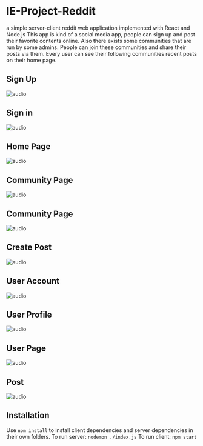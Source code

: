 # IE-Project-Reddit
a simple server-client reddit web application implemented with React and Node.js
This app is kind of a social media app, people can sign up and post their favorite contents online. Also there exists some communities that are run by some admins. People can join these communities and share their posts via them. Every user can see their following communities recent posts on their home page. 
## Sign Up

![audio](https://www.linkpicture.com/q/singup_1.png)

## Sign in 

![audio](https://www.linkpicture.com/q/login_15.png)

## Home Page
![audio](https://www.linkpicture.com/q/homepage.png)


## Community Page

![audio](https://www.linkpicture.com/q/communitypage.png)

## Community Page

![audio](https://www.linkpicture.com/q/addnewcommunity.png)

## Create Post

![audio](https://www.linkpicture.com/q/createpost.png)

## User Account

![audio](https://www.linkpicture.com/q/useraccount.png)

## User Profile

![audio](https://www.linkpicture.com/q/userprofile.png)

## User Page

![audio](https://www.linkpicture.com/q/userpage.png)

## Post

![audio](https://www.linkpicture.com/q/post.png)

## Installation

Use `npm install` to install client dependencies and server dependencies in their own folders. 
To run server: `nodemon ./index.js`
To run client: `npm start` 

